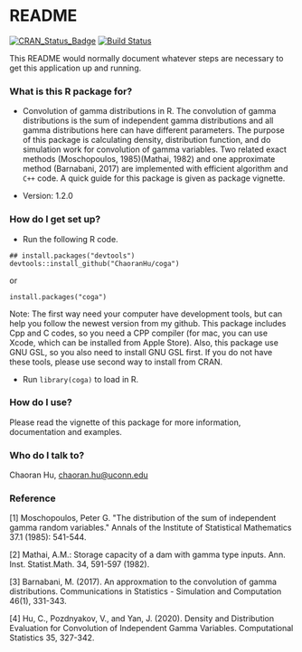 # README #

[![CRAN\_Status\_Badge](http://www.r-pkg.org/badges/version/coga)](https://cran.r-project.org/package=coga)
[![Build Status](https://app.travis-ci.com/ChaoranHu/coga.svg?branch=master)](https://app.travis-ci.com/ChaoranHu/coga)

This README would normally document whatever steps are necessary to get this application up
and running.

### What is this R package for? ###

* Convolution of gamma distributions in R. The convolution of gamma distributions is the sum
of independent gamma distributions and all gamma distributions here can have different
parameters. The purpose of this package is calculating density, distribution function,
and do simulation work for convolution of gamma variables. Two related exact methods
(Moschopoulos, 1985)(Mathai, 1982) and one approximate method (Barnabani, 2017) are
implemented with efficient algorithm and `C++` code. A quick guide for this package is
given as package vignette.

* Version: 1.2.0

### How do I get set up? ###

* Run the following R code.

```
## install.packages("devtools")
devtools::install_github("ChaoranHu/coga")
```

or

```
install.packages("coga")
```

Note: The first way need your computer have development tools, but can help you follow the newest version from my github. This package includes Cpp and C codes, so you need a CPP compiler (for mac, you can use Xcode, which can be installed from Apple Store). Also, this package use GNU GSL, so you also need to install GNU GSL first. If you do not have these tools, please use second way to install from CRAN.

* Run `library(coga)` to load in R.

### How do I use? ###

Please read the vignette of this package for more information, documentation and examples.

### Who do I talk to? ###

Chaoran Hu, <chaoran.hu@uconn.edu>

### Reference ###

[1] Moschopoulos, Peter G. "The distribution of the sum of independent gamma random variables." Annals of the Institute of Statistical Mathematics 37.1 (1985): 541-544.

[2] Mathai, A.M.: Storage capacity of a dam with gamma type inputs. Ann. Inst. Statist.Math. 34, 591-597 (1982).

[3] Barnabani, M. (2017). An approxmation to the convolution of gamma distributions. Communications in Statistics - Simulation and Computation 46(1), 331-343.

[4] Hu, C., Pozdnyakov, V., and Yan, J. (2020). Density and Distribution Evaluation for Convolution of Independent Gamma Variables. Computational Statistics 35, 327-342.
